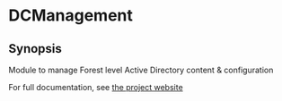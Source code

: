 ﻿# DCManagement

## Synopsis

Module to manage Forest level Active Directory content & configuration

For full documentation, see [the project website](https://admf.one)
